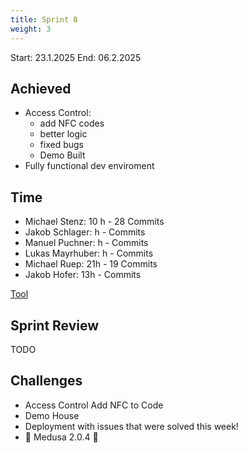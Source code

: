 ```yaml
---
title: Sprint 8
weight: 3
---
```


<title>{{.Title}}</title>

Start: 23.1.2025
End: 06.2.2025

## Achieved
- Access Control:
  - add NFC codes
  - better logic
  - fixed bugs
  - Demo Built
- Fully functional dev enviroment

## Time
- Michael Stenz: 10 h - 28 Commits
- Jakob Schlager: h -  Commits
- Manuel Puchner: h -  Commits
- Lukas Mayrhuber:  h -  Commits
- Michael Ruep: 21h - 19 Commits
- Jakob Hofer:  13h - Commits
  
[Tool](https://timetracking.websters.at)

## Sprint Review
TODO


## Challenges
- Access Control Add NFC to Code
- Demo House
- Deployment with issues that were solved this week!
- 🎉 Medusa 2.0.4 🎉
